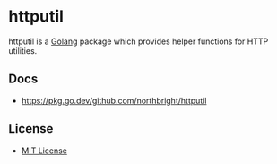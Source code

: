 # httputil

httputil is a [Golang](http://golang.org) package which provides helper functions for HTTP utilities.

## Docs
* <https://pkg.go.dev/github.com/northbright/httputil>

## License
* [MIT License](./LICENSE)

